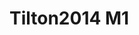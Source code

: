 <a name="material" />

# Tilton2014 M1
<script type="application/ld+json">
  {
    "@context": "https://schema.org/",
    "@type": "ChemicalSubstance",
    "http://purl.org/dc/terms/conformsTo":
      {
        "@type": "CreativeWork",
        "@id": "https://bioschemas.org/profiles/ChemicalSubstance/0.4-RELEASE/"
      },
    "@id": "https://egonw.github.io/nanowiki/nanowiki438.html#material",
    "name": "Tilton2014 M1",
    "sameAs": "http://127.0.0.1/mediawiki/index.php/Special:URIResolver/Tilton2014_M1"
  }
</script>

